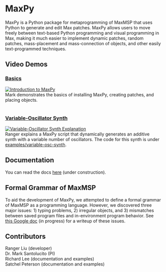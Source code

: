 # MaxPy
MaxPy is a Python package for metaprogramming of MaxMSP that uses Python to generate and edit Max patches. MaxPy allows users to move freely between text-based Python programming and visual programming in Max, making it much easier to implement dynamic patches, random patches, mass-placement and mass-connection of objects, and other easily text-programmed techniques.
  
## Video Demos 
### [Basics](https://www.youtube.com/watch?v=F8Fpe0Udc4M)      
[![Introduction to MaxPy](https://img.youtube.com/vi/F8Fpe0Udc4M/0.jpg)](https://www.youtube.com/watch?v=F8Fpe0Udc4M)     
Mark demonstrates the basics of installing MaxPy, creating patches, and placing objects.   
<br>
### [Variable-Oscillator Synth](https://www.youtube.com/watch?v=nxusu32kkxs)       
[![Variable-Oscillator Synth Explanation](https://img.youtube.com/vi/nxusu32kkxs/0.jpg)](https://www.youtube.com/watch?v=nxusu32kkxs)      
Ranger explains a MaxPy script that dynamically generates an additive synth with a variable number of oscillators. The code for this synth is under [examples/variable-osc-synth](examples/variable-osc-synth). 

## Documentation

You can read the docs [here](https://barnard-pl-labs.github.io/MaxPy) (under construction).    

## Formal Grammar of MaxMSP
To aid the development of MaxPy, we attempted to define a formal grammar of MaxMSP as a programming language. However, we discovered three major issues: 1) typing problems, 2) irregular objects, and 3) mismatches between saved program files and in-environment program behavior. See [this Google doc](https://docs.google.com/document/d/e/2PACX-1vRzq-NvMRNXPquCyuzakgQNgc4mcXVVbJRlGcm-cyRzpWVJse_u1Dq0XG2G9H3So0_MNozzjAzeiH1_/pub) (in progress) for a writeup of these issues.   

## Contributors
Ranger Liu (developer)   
Dr. Mark Santolucito (PI)      
Richard Lee (documentation and examples)     
Satchel Peterson (documentation and examples)     

